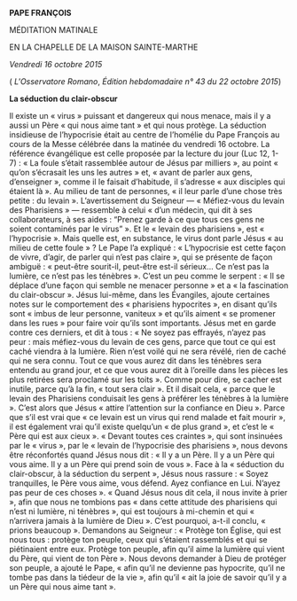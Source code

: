 **PAPE FRANÇOIS**

MÉDITATION MATINALE

EN LA CHAPELLE DE LA MAISON SAINTE-MARTHE

*Vendredi 16 octobre 2015*

( *L'Osservatore Romano*, *Édition hebdomadaire n° 43 du 22 octobre 2015*)

**La séduction du clair-obscur**

Il existe un « virus » puissant et dangereux qui nous menace, mais il y a aussi un Père « qui nous aime tant » et qui nous protège. La séduction insidieuse de l’hypocrisie était au centre de l’homélie du Pape François au cours de la Messe célébrée dans la matinée du vendredi 16 octobre. La référence évangélique est celle proposée par la lecture du jour (Luc 12, 1-7) : « La foule s’était rassemblée autour de Jésus par milliers », au point « qu’on s’écrasait les uns les autres » et, « avant de parler aux gens, d’enseigner », comme il le faisait d’habitude, il s’adresse « aux disciples qui étaient là ». Au milieu de tant de personnes, « il leur parle d’une chose très petite : du levain ». L’avertissement du Seigneur — « Méfiez-vous du levain des Pharisiens » — ressemble à celui « d’un médecin, qui dit à ses collaborateurs, à ses aides : “Prenez garde à ce que tous ces gens ne soient contaminés par le virus” ». Et le « levain des pharisiens », est « l’hypocrisie ». Mais quelle est, en substance, le virus dont parle Jésus « au milieu de cette foule » ? Le Pape l’a expliqué : « L’hypocrisie est cette façon de vivre, d’agir, de parler qui n’est pas claire », qui se présente de façon ambiguë : « peut-être sourit-il, peut-être est-il sérieux... Ce n’est pas la lumière, ce n’est pas les ténèbres ». C’est un peu comme le serpent : « Il se déplace d’une façon qui semble ne menacer personne » et a « la fascination du clair-obscur ». Jésus lui-même, dans les Évangiles, ajoute certaines notes sur le comportement des « pharisiens hypocrites », en disant qu’ils sont « imbus de leur personne, vaniteux » et qu’ils aiment « se promener dans les rues » pour faire voir qu’ils sont importants. Jésus met en garde contre ces derniers, et dit à tous : « Ne soyez pas effrayés, n’ayez pas peur : mais méfiez-vous du levain de ces gens, parce que tout ce qui est caché viendra à la lumière. Rien n’est voilé qui ne sera révélé, rien de caché qui ne sera connu. Tout ce que vous aurez dit dans les ténèbres sera entendu au grand jour, et ce que vous aurez dit à l’oreille dans les pièces les plus retirées sera proclamé sur les toits ». Comme pour dire, se cacher est inutile, parce qu’à la fin, « tout sera clair ». Et il disait cela, « parce que le levain des Pharisiens conduisait les gens à préférer les ténèbres à la lumière ». C’est alors que Jésus « attire l’attention sur la confiance en Dieu ». Parce que s’il est vrai que « ce levain est un virus qui rend malade et fait mourir », il est également vrai qu’il existe quelqu’un « de plus grand », et c’est le « Père qui est aux cieux ». « Devant toutes ces craintes », qui sont insinuées par le « virus », par le « levain de l’hypocrisie des pharisiens », nous devons être réconfortés quand Jésus nous dit : « Il y a un Père. Il y a un Père qui vous aime. Il y a un Père qui prend soin de vous ». Face à la « séduction du clair-obscur, à la séduction du serpent », Jésus nous rassure : « Soyez tranquilles, le Père vous aime, vous défend. Ayez confiance en Lui. N’ayez pas peur de ces choses ». « Quand Jésus nous dit cela, il nous invite à prier », afin que nous ne tombions pas « dans cette attitude des pharisiens qui n’est ni lumière, ni ténèbres », qui est toujours à mi-chemin et qui « n’arrivera jamais à la lumière de Dieu ». C’est pourquoi, a-t-il conclu, « prions beaucoup ». Demandons au Seigneur : « Protège ton Église, qui est nous tous : protège ton peuple, ceux qui s’étaient rassemblés et qui se piétinaient entre eux. Protège ton peuple, afin qu’il aime la lumière qui vient du Père, qui vient de ton Père ». Nous devons demander à Dieu de protéger son peuple, a ajouté le Pape, « afin qu’il ne devienne pas hypocrite, qu’il ne tombe pas dans la tiédeur de la vie », afin qu’il « ait la joie de savoir qu’il y a un Père qui nous aime tant ».